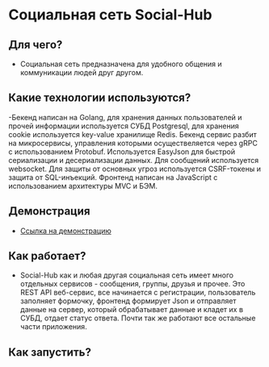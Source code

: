 # Социальная сеть Social-Hub

## Для чего?
- Социальная сеть предназначена для удобного общения и коммуникации людей друг другом.

## Какие технологии используются?
  -Бекенд написан на Golang, для хранения данных пользователей и прочей информации используется СУБД Postgresql, для хранения cookie используется key-value   хранилище Redis. Бекенд сервис разбит на микросервисы, управления которыми осуществеляется через gRPC с использованием Protobuf. Используется EasyJson для быстрой сериализации и десериализации данных. Для сообщений используется websocket. Для защиты от основных угроз используется CSRF-токены и защита от SQL-инъекций. Фронтенд написан на JavaScript с использованием архитектуры MVC и БЭМ.

## Демонстрация
* [Ссылка на демонстрацию](https://www.youtube.com/watch?v=15a1XXz8GQ0&feature=youtu.be)

## Как работает?
- Social-Hub как и любая другая социальная сеть имеет много отдельных сервисов - сообщения, группы, друзья и прочее. Это REST API веб-сервис, все начинается с регистрации, пользователь заполняет формочку, фронтенд формирует Json и отправляет данные на сервер, который обрабатывает данные и кладет их в СУБД, отдает статус ответа. Почти так же работают все остальные части приложения.

## Как запустить?
